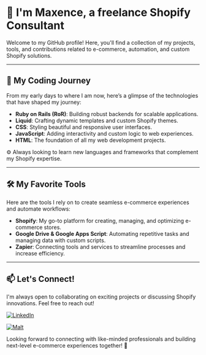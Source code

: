 # 👋 I'm Maxence, a freelance Shopify Consultant

Welcome to my GitHub profile! Here, you'll find a collection of my projects, tools, and contributions related to e-commerce, automation, and custom Shopify solutions.

---

## 🚀 **My Coding Journey**

From my early days to where I am now, here’s a glimpse of the technologies that have shaped my journey:

- **Ruby on Rails (RoR)**: Building robust backends for scalable applications.
- **Liquid**: Crafting dynamic templates and custom Shopify themes.
- **CSS**: Styling beautiful and responsive user interfaces.
- **JavaScript**: Adding interactivity and custom logic to web experiences.
- **HTML**: The foundation of all my web development projects.

⚙️ Always looking to learn new languages and frameworks that complement my Shopify expertise.

---

## 🛠️ **My Favorite Tools**

Here are the tools I rely on to create seamless e-commerce experiences and automate workflows:

- **Shopify**: My go-to platform for creating, managing, and optimizing e-commerce stores.
- **Google Drive & Google Apps Script**: Automating repetitive tasks and managing data with custom scripts.
- **Zapier**: Connecting tools and services to streamline processes and increase efficiency.

---

## 📫 **Let's Connect!**

I'm always open to collaborating on exciting projects or discussing Shopify innovations. Feel free to reach out!

[![LinkedIn](https://img.shields.io/badge/LinkedIn-0077B5?style=for-the-badge&logo=linkedin&logoColor=white)](https://www.linkedin.com/in/maxencetarnaud/)

[![Malt](https://img.shields.io/badge/Malt-FF6347?style=for-the-badge&logo=malt&logoColor=white)]([https://www.malt.fr/](https://www.malt.fr/profile/maxencetarnaud))

Looking forward to connecting with like-minded professionals and building next-level e-commerce experiences together! 🚀


<!--
**max212118/max212118** is a ✨ _special_ ✨ repository because its `README.md` (this file) appears on your GitHub profile.

Here are some ideas to get you started:

- 🔭 I’m currently working on ...
- 🌱 I’m currently learning ...
- 👯 I’m looking to collaborate on ...
- 🤔 I’m looking for help with ...
- 💬 Ask me about ...
- 📫 How to reach me: ...
- 😄 Pronouns: ...
- ⚡ Fun fact: ...
-->
